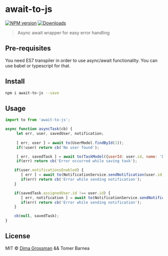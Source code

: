 # await-to-js

[![NPM version][npm-image]][npm-url]
[![Downloads][download-badge]][npm-url]

> Async await wrapper for easy error handling
## Pre-requisites
You need ES7 transpiler in order to use async/await functionality.
You can use babel or typescript for that.

## Install

```sh
npm i await-to-js --save
```

## Usage

```js
import to from 'await-to-js';

async function asyncTask(cb) {
     let err, user, savedUser, notification;
     
     [ err, user ] = await to(UserModel.findById(1));
     if(!user) return cb('No user found');

     [ err, savedTask ] = await to(TaskModel({userId: user.id, name: 'Demo Task'}));
     if(err) return cb('Error occurred while saving task');

    if(user.notificationsEnabled) {
       [ err ] = await to(NotificationService.sendNotification(user.id, 'Task Created'));
       if(err) return cb('Error while sending notification');
    }

    if(savedTask.assignedUser.id !== user.id) {
       [ err, notification ] = await to(NotificationService.sendNotification(savedTask.assignedUser.id, 'Task was created for you'));
       if(err) return cb('Error while sending notification');
    }

    cb(null, savedTask);
}
```

## License

MIT © [Dima Grossman](http://blog.grossman.io) && Tomer Barnea

[npm-url]: https://npmjs.org/package/await-to-js
[npm-image]: https://img.shields.io/npm/v/await-to-js.svg?style=flat-square

[travis-url]: https://travis-ci.org/scopsy/await-to-js
[travis-image]: https://img.shields.io/travis/scopsy/await-to-js.svg?style=flat-square

[coveralls-url]: https://coveralls.io/r/scopsy/await-to-js
[coveralls-image]: https://img.shields.io/coveralls/scopsy/await-to-js.svg?style=flat-square

[depstat-url]: https://david-dm.org/scopsy/await-to-js
[depstat-image]: https://david-dm.org/scopsy/await-to-js.svg?style=flat-square

[download-badge]: http://img.shields.io/npm/dm/await-to-js.svg?style=flat-square
